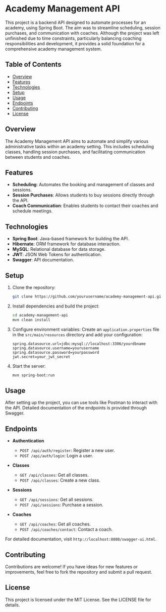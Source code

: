 # Academy Management API

This project is a backend API designed to automate processes for an academy, using Spring Boot. The aim was to streamline scheduling, session purchases, and communication with coaches. Although the project was left unfinished due to time constraints, particularly balancing coaching responsibilities and development, it provides a solid foundation for a comprehensive academy management system.

## Table of Contents
- [Overview](#overview)
- [Features](#features)
- [Technologies](#technologies)
- [Setup](#setup)
- [Usage](#usage)
- [Endpoints](#endpoints)
- [Contributing](#contributing)
- [License](#license)

## Overview
The Academy Management API aims to automate and simplify various administrative tasks within an academy setting. This includes scheduling classes, handling session purchases, and facilitating communication between students and coaches.

## Features
- **Scheduling**: Automates the booking and management of classes and sessions.
- **Session Purchases**: Allows students to buy sessions directly through the API.
- **Coach Communication**: Enables students to contact their coaches and schedule meetings.

## Technologies
- **Spring Boot**: Java-based framework for building the API.
- **Hibernate**: ORM framework for database interaction.
- **MySQL**: Relational database for data storage.
- **JWT**: JSON Web Tokens for authentication.
- **Swagger**: API documentation.

## Setup
1. Clone the repository:
    ```bash
    git clone https://github.com/yourusername/academy-management-api.git
    ```
2. Install dependencies and build the project:
    ```bash
    cd academy-management-api
    mvn clean install
    ```
3. Configure environment variables:
    Create an `application.properties` file in the `src/main/resources` directory and add your configuration:
    ```properties
    spring.datasource.url=jdbc:mysql://localhost:3306/yourdbname
    spring.datasource.username=yourusername
    spring.datasource.password=yourpassword
    jwt.secret=your_jwt_secret
    ```
4. Start the server:
    ```bash
    mvn spring-boot:run
    ```

## Usage
After setting up the project, you can use tools like Postman to interact with the API. Detailed documentation of the endpoints is provided through Swagger.

## Endpoints
- **Authentication**
  - `POST /api/auth/register`: Register a new user.
  - `POST /api/auth/login`: Login a user.

- **Classes**
  - `GET /api/classes`: Get all classes.
  - `POST /api/classes`: Create a new class.

- **Sessions**
  - `GET /api/sessions`: Get all sessions.
  - `POST /api/sessions`: Purchase a session.

- **Coaches**
  - `GET /api/coaches`: Get all coaches.
  - `POST /api/coaches/contact`: Contact a coach.

For detailed documentation, visit `http://localhost:8080/swagger-ui.html`.

## Contributing
Contributions are welcome! If you have ideas for new features or improvements, feel free to fork the repository and submit a pull request.

## License
This project is licensed under the MIT License. See the LICENSE file for details.
